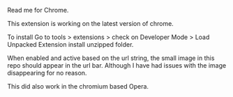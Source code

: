 Read me for Chrome.

This extension is working on the latest version of chrome.

To install  Go to tools > extensions > check on Developer Mode > Load Unpacked Extension install unzipped folder.

When enabled and active based on the url string, the small image in this repo should appear in the url bar. Although I have had issues with the image disappearing for no reason.

This did also work in the chromium based Opera.
